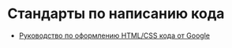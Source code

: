 # Стандарты по написанию кода

- [Руководство по оформлению HTML/CSS кода от Google](https://habrahabr.ru/post/143452/)
